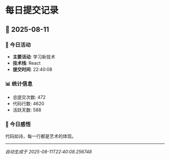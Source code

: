 # 每日提交记录

## 📅 2025-08-11

### 🎯 今日活动
- **主要活动**: 学习新技术
- **技术栈**: React
- **提交时间**: 22:40:08

### 📊 统计信息
- 总提交次数: 472
- 代码行数: 4620
- 活跃天数: 588

### 💭 今日感悟
代码如诗，每一行都是艺术的体现。

---
*自动生成于 2025-08-11T22:40:08.256748*
